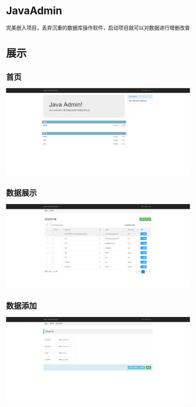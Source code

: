 # JavaAdmin
完美嵌入项目，丢弃沉重的数据库操作软件，启动项目就可以对数据进行增删改查

# 展示

## 首页

![NO IMG](./photo/1.png)

## 数据展示

![NO IMG](./photo/2.png)

## 数据添加

![NO IMG](./photo/3.png)

